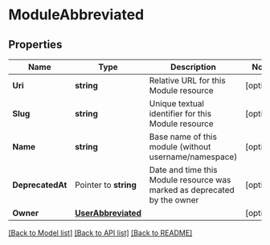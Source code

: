 # ModuleAbbreviated

## Properties

Name | Type | Description | Notes
------------ | ------------- | ------------- | -------------
**Uri** | **string** | Relative URL for this Module resource | [optional] 
**Slug** | **string** | Unique textual identifier for this Module resource | [optional] 
**Name** | **string** | Base name of this module (without username/namespace) | [optional] 
**DeprecatedAt** | Pointer to **string** | Date and time this Module resource was marked as deprecated by the owner | [optional] 
**Owner** | [**UserAbbreviated**](UserAbbreviated.md) |  | [optional] 

[[Back to Model list]](../README.md#documentation-for-models) [[Back to API list]](../README.md#documentation-for-api-endpoints) [[Back to README]](../README.md)


